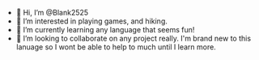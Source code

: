 - 👋 Hi, I’m @Blank2525
- 👀 I’m interested in playing games, and hiking.
- 🌱 I’m currently learning any language that seems fun!
- 💞️ I’m looking to collaborate on any project really. I'm brand new to this lanuage so I wont be able to help to much until I learn more.

<!---
Blank2525/Blank2525 is a ✨ special ✨ repository because its `README.md` (this file) appears on your GitHub profile.
You can click the Preview link to take a look at your changes.
--->
